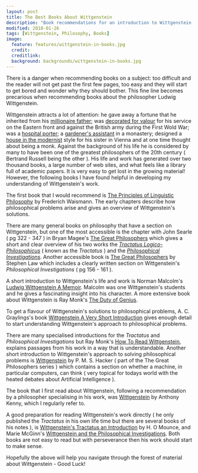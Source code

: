 ```yaml
---
layout: post
title: The Best Books About Wittgenstein
description: "Book recommendations for an introduction to Wittgenstein."
modified: 2018-01-26
tags: [Wittgenstein, Philosophy, Books]
image:
  feature: features/wittgenstein-in-books.jpg
  credit:
  creditlink:
  background: backgrounds/wittgenstein-in-books.jpg
---
```


<p>
There is a danger when recommending books on a subject: too difficult and the reader will not get
past the first few pages, too easy and they will start to get bored and wonder why they should bother. This fine line becomes precarious when recommending books about the philosopher Ludwig Wittgenstein.
</p>

Wittgenstein attracts a lot of attention: he gave away a fortune that he inherited
from his [millionaire father](https://en.wikipedia.org/wiki/Karl_Wittgenstein); was [decorated for valour](https://trinitycollegelibrarycambridge.wordpress.com/2014/07/11/wwi-wittgenstein/) for his service on the Eastern front and against the British army during the First Wold War; was a [hospital porter](https://www.kcl.ac.uk/aboutkings/history/flashback/porteringphilosophy.aspx); a [gardener's assistant](http://www-history.mcs.st-and.ac.uk/Biographies/Wittgenstein.html) in a monastery; designed a [house in the modernist](https://en.wikipedia.org/wiki/Haus_Wittgenstein) style for his sister in Vienna and at one time thought about being a monk. Against the background of his life he is considered by many to have been one of the greatest philosophers of the 20th century ( Bertrand Russell being the other ).  His life and work has generated over two thousand books, a large number of web sites, and what feels like a library full of academic papers. It is very easy to get lost in the growing material! However, the following books I have found helpful in developing my understanding of Wittgenstein's work.

The first book that I would recommend is [The Principles of Linguistic Philosophy](https://books.google.co.uk/books/about/The_Principles_of_Linguistic_Philosophy.html?id=Eg4bAAAAIAAJ&redir_esc=y) by Frederich Waismann. The early chapters describe how philosophical problems arise and gives an overview of Wittgenstein's solutions.   

There are many general books on philosophy that have a section on Wittgenstein, but one of the most accessible is the chapter with John Searle ( pg 322 - 347 ) in
Bryan Magee's [The Great Philosophers](http://books.google.co.uk/books?id=8WjmtRd5OzgC&printsec=frontcover&dq=The+Great+Philosophers&hl=en&sa=X&ei=ZPFHVJa2NdGM7AaXroHwBA&redir_esc=y#v=onepage&q=The%20Great%20Philosophers&f=false)
which gives a short and clear overview of his two works the <i>[Tractatus Logico-Philosophicus](https://www.gutenberg.org/files/5740/5740-pdf.pdf)</i> ( known as the <i>Tractatus</i> ) and the
<i>[Philosophical Investigations](https://static1.squarespace.com/static/54889e73e4b0a2c1f9891289/t/564b61a4e4b04eca59c4d232/1447780772744/Ludwig.Wittgenstein.-.Philosophical.Investigations.pdf)</i>.
Another accessible book is
<a href="http://books.google.co.uk/books?id=lsBafUQtR58C&printsec=frontcover&dq=The+Great+Philosophers&hl=en&sa=X&ei=ZPFHVJa2NdGM7AaXroHwBA&redir_esc=y#v=onepage&q=The%20Great%20Philosophers&f=false">The Great Philosophers</a> by Stephen Law which includes a clearly written section on
Wittgenstein's <i>Philosophical Investigations</i> ( pg 156 - 161 ).

A short introduction to Wittgenstein's life and work is Norman Malcolm's
<a href="http://books.google.co.uk/books?id=Wof3oAEACAAJ&dq=Ludwig+Wittgenstein+A+Memoir&hl=en&sa=X&ei=B_JHVPyPAcKv7AaTj4G4Cw&redir_esc=y">Ludwig Wittgenstein A Memoir</a>.
Malcolm was one Wittgenstein's students and he gives a fascinating insight into his character. A more extensive book about Wittgenstein is Ray Monk's
<a href="http://books.google.co.uk/books?id=bYIZyldMZL8C&printsec=frontcover&dq=The+Duty+of+Genius&hl=en&sa=X&ei=TfJHVJHREqy17gay6IGYCg&redir_esc=y#v=onepage&q=The%20Duty%20of%20Genius&f=false">The Duty of Genius</a>.

To get a flavour of Wittgenstein's solutions to philosophical problems, A. C. Graylings's book
<a href="http://books.google.co.uk/books?id=kYUFhlIRZA4C&printsec=frontcover&dq=Wittgenstein+A+Very+Short+Introduction&hl=en&sa=X&ei=jvJHVMTZI6be7AaM3oHYCA&redir_esc=y#v=onepage&q=Wittgenstein%20A%20Very%20Short%20Introduction&f=false">Wittgenstein A Very Short Introduction</a> gives enough detail to start understanding Wittgenstein's approach to philosophical problems.

There are many specialised introductions for the <i>Tractatus</i> and <i>Philosophical
Investigations</i> but Ray Monk's
<a href="http://books.google.co.uk/books?id=pkDcFBOGEUAC&printsec=frontcover&dq=How+To+Read+Wittgenstein&hl=en&sa=X&ei=6fJHVM_HIKSE7gbsyYBY&redir_esc=y#v=onepage&q=How%20To%20Read%20Wittgenstein&f=false">How To Read Wittgenstein</a>, explains passages from his work in a way that is understandable. Another short introduction to Wittgenstein's approach to solving philosophical problems is
<a href="http://books.google.co.uk/books?id=M8pbQscyObgC&printsec=frontcover&dq=The+Great+Philosophers+Wittgenstein&hl=en&sa=X&ei=4fRHVIvFKM2p7AaK9YCgDw&redir_esc=y#v=onepage&q=The%20Great%20Philosophers%20Wittgenstein&f=false">Wittgenstein</a> by P. M. S. Hacker ( part of the The Great Philosophers
series ) which contains a section on whether a machine, in particular computers, can think ( very topical for todays world with the heated debates about Artificial Intelligence ).

The book that I first read about Wittgenstein, following a recommendation by a philosopher specialising in his work, was  [Wittgenstein](http://books.google.co.uk/books?id=mDy2UvPJ9xoC&printsec=frontcover&dq=Wittgenstein+Anthony+Kenny&hl=en&sa=X&ei=cPNHVOahLoSxPJyWgMgI&redir_esc=y#v=onepage&q=Wittgenstein%20Anthony%20Kenny&f=false)
by Anthony Kenny, which I regularly refer to.

A good preparation for reading Wittgenstein's work directly ( he only published the <i>Tractatus</i> in his own life time but there are several books of his notes ), is
<a href="http://books.google.co.uk/books?id=ayODpqsr6JwC&dq=Wittgenstein%27s++Tractatus+an+Introduction&hl=en&sa=X&ei=BvRHVJD9HrKv7Abgl4HwDA&redir_esc=y">Wittgenstein's Tractatus an Introduction</a>
by H. O Mounce, and Marie McGinn's
<a href="http://books.google.co.uk/books?id=DK6anQEACAAJ&dq=Wittgenstein+and+the+Philosophical+Investigations+McGinn&hl=en&sa=X&ei=b_RHVLvODYrC7Aag0oC4Cw&redir_esc=y" >Wittgenstein and the Philosophical Investigations</a>.
Both books are not easy to read but with perseverance then his work should start to make sense.

Hopefully the above will help you navigate through the forest of material about Wittgenstein -
Good Luck!
